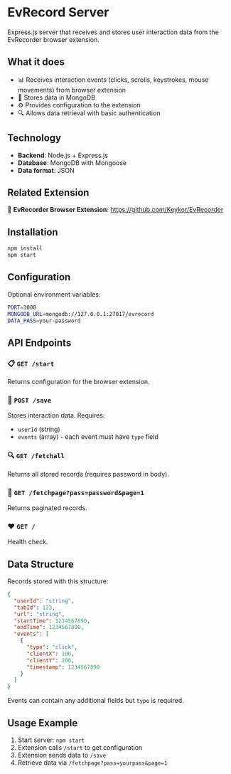# EvRecord Server

Express.js server that receives and stores user interaction data from the EvRecorder browser extension.

## What it does

- 📊 Receives interaction events (clicks, scrolls, keystrokes, mouse movements) from browser extension
- 💾 Stores data in MongoDB
- ⚙️ Provides configuration to the extension
- 🔍 Allows data retrieval with basic authentication

## Technology

- **Backend**: Node.js + Express.js
- **Database**: MongoDB with Mongoose
- **Data format**: JSON

## Related Extension

🔗 **EvRecorder Browser Extension**: https://github.com/Keykor/EvRecorder

## Installation

```bash
npm install
npm start
```

## Configuration

Optional environment variables:

```bash
PORT=3000
MONGODB_URL=mongodb://127.0.0.1:27017/evrecord
DATA_PASS=your-password
```

## API Endpoints

### 📋 `GET /start`
Returns configuration for the browser extension.

### 💾 `POST /save`
Stores interaction data. Requires:
- `userId` (string)
- `events` (array) - each event must have `type` field

### 🔍 `GET /fetchall`
Returns all stored records (requires password in body).

### 📄 `GET /fetchpage?pass=password&page=1`
Returns paginated records.

### ❤️ `GET /`
Health check.

## Data Structure

Records stored with this structure:
```json
{
  "userId": "string",
  "tabId": 123,
  "url": "string", 
  "startTime": 1234567890,
  "endTime": 1234567890,
  "events": [
    {
      "type": "click",
      "clientX": 100,
      "clientY": 200,
      "timestamp": 1234567890
    }
  ]
}
```

Events can contain any additional fields but `type` is required.

## Usage Example

1. Start server: `npm start`
2. Extension calls `/start` to get configuration
3. Extension sends data to `/save`
4. Retrieve data via `/fetchpage?pass=yourpass&page=1`
